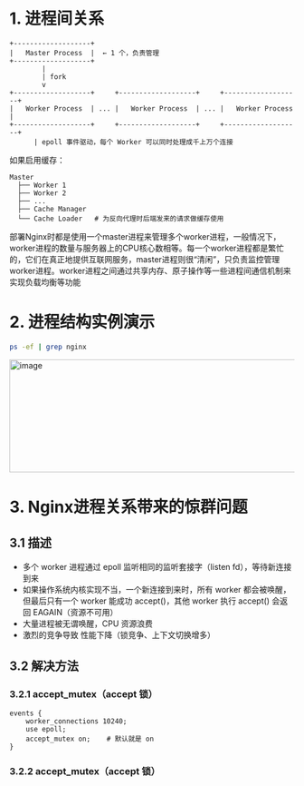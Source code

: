 
# 1. 进程间关系

```arduino
+-------------------+
|   Master Process  |  ← 1 个，负责管理
+-------------------+
        |
        | fork
        v
+-------------------+     +-------------------+     +-------------------+
|   Worker Process  | ... |   Worker Process  | ... |   Worker Process  |
+-------------------+     +-------------------+     +-------------------+
      | epoll 事件驱动，每个 Worker 可以同时处理成千上万个连接
```
如果启用缓存：
```arduino
Master
  ├── Worker 1
  ├── Worker 2
  ├── ...
  ├── Cache Manager
  └── Cache Loader   # 为反向代理时后端发来的请求做缓存使用
```

部署Nginx时都是使用一个master进程来管理多个worker进程，一般情况下，worker进程的数量与服务器上的CPU核心数相等。每一个worker进程都是繁忙的，它们在真正地提供互联网服务，master进程则很“清闲”，只负责监控管理worker进程。worker进程之间通过共享内存、原子操作等一些进程间通信机制来实现负载均衡等功能

# 2. 进程结构实例演示
```bash
ps -ef | grep nginx
```

<img width="617" height="199" alt="image" src="https://github.com/user-attachments/assets/ae54279d-6dcf-45b6-9f3d-f655ec54e505" />

# 3. Nginx进程关系带来的惊群问题

## 3.1 描述
- 多个 worker 进程通过 epoll 监听相同的监听套接字（listen fd），等待新连接到来
- 如果操作系统内核实现不当，一个新连接到来时，所有 worker 都会被唤醒，但最后只有一个 worker 能成功 accept()，其他 worker 执行 accept() 会返回 EAGAIN（资源不可用）
- 大量进程被无谓唤醒，CPU 资源浪费
- 激烈的竞争导致 性能下降（锁竞争、上下文切换增多）

## 3.2 解决方法
### 3.2.1 accept_mutex（accept 锁）
```
events {
    worker_connections 10240;
    use epoll;
    accept_mutex on;    # 默认就是 on
}
```

### 3.2.2 accept_mutex（accept 锁）
